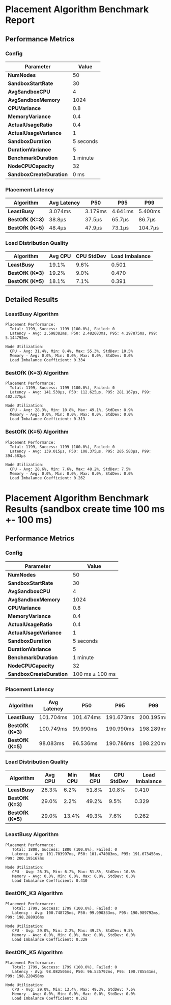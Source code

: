 # Placement Algorithm Benchmark Report

## Performance Metrics

### Config

| Parameter              | Value              |
|------------------------|--------------------|  
| **NumNodes**           | 50                 |
| **SandboxStartRate**   | 30                 |
| **AvgSandboxCPU**      | 4                  |
| **AvgSandboxMemory**   | 1024               |
| **CPUVariance**        | 0.8                |
| **MemoryVariance**     | 0.4                |
| **ActualUsageRatio**   | 0.4                |
| **ActualUsageVariance**| 1                  |
| **SandboxDuration**    | 5 seconds          |
| **DurationVariance**   | 5                  |
| **BenchmarkDuration**  | 1 minute           |
| **NodeCPUCapacity**    | 32                 |
| **SandboxCreateDuration** | 0 ms            |

### Placement Latency

| Algorithm | Avg Latency | P50 | P95 | P99 |
|-----------|------------|-----|-----|-----|
| **LeastBusy** | 3.074ms | 3.179ms | 4.641ms | 5.400ms |
| **BestOfK (K=3)** | 38.8µs | 37.5µs | 65.7µs | 86.7µs |
| **BestOfK (K=5)** | 48.4µs | 47.9µs | 73.1µs | 104.7µs |

### Load Distribution Quality

| Algorithm | Avg CPU | CPU StdDev | Load Imbalance |
|-----------|---------|------------|----------------|
| **LeastBusy** | 19.1% | 9.6% | 0.501 |
| **BestOfK (K=3)** | 19.2% | 9.0% | 0.470 |
| **BestOfK (K=5)** | 18.1% | 7.1% | 0.391 |

## Detailed Results

### LeastBusy Algorithm
```
Placement Performance:
  Total: 1199, Success: 1199 (100.0%), Failed: 0
  Latency - Avg: 2.598382ms, P50: 2.482083ms, P95: 4.297875ms, P99: 5.144792ms

Node Utilization:
  CPU - Avg: 31.4%, Min: 8.4%, Max: 55.3%, StdDev: 10.5%
  Memory - Avg: 0.0%, Min: 0.0%, Max: 0.0%, StdDev: 0.0%
  Load Imbalance Coefficient: 0.334
```

### BestOfK (K=3) Algorithm
```
Placement Performance:
  Total: 1199, Success: 1199 (100.0%), Failed: 0
  Latency - Avg: 141.539µs, P50: 112.625µs, P95: 281.167µs, P99: 402.375µs

Node Utilization:
  CPU - Avg: 28.3%, Min: 10.8%, Max: 49.1%, StdDev: 8.9%
  Memory - Avg: 0.0%, Min: 0.0%, Max: 0.0%, StdDev: 0.0%
  Load Imbalance Coefficient: 0.313
```

### BestOfK (K=5) Algorithm
```
Placement Performance:
  Total: 1199, Success: 1199 (100.0%), Failed: 0
  Latency - Avg: 139.015µs, P50: 108.375µs, P95: 285.583µs, P99: 394.583µs

Node Utilization:
  CPU - Avg: 28.6%, Min: 7.6%, Max: 48.2%, StdDev: 7.5%
  Memory - Avg: 0.0%, Min: 0.0%, Max: 0.0%, StdDev: 0.0%
  Load Imbalance Coefficient: 0.262
```

# Placement Algorithm Benchmark Results (sandbox create time 100 ms +- 100 ms)

## Performance Metrics

### Config

| Parameter              | Value              |
|------------------------|--------------------|  
| **NumNodes**           | 50                 |
| **SandboxStartRate**   | 30                 |
| **AvgSandboxCPU**      | 4                  |
| **AvgSandboxMemory**   | 1024               |
| **CPUVariance**        | 0.8                |
| **MemoryVariance**     | 0.4                |
| **ActualUsageRatio**   | 0.4                |
| **ActualUsageVariance**| 1                  |
| **SandboxDuration**    | 5 seconds          |
| **DurationVariance**   | 5                  |
| **BenchmarkDuration**  | 1 minute           |
| **NodeCPUCapacity**    | 32                 |
| **SandboxCreateDuration** | 100 ms ± 100 ms |

### Placement Latency

| Algorithm         | Avg Latency  | P50          | P95          | P99          |
|-------------------|--------------|--------------|--------------|--------------|
| **LeastBusy**     | 101.704ms    | 101.474ms    | 191.673ms    | 200.195ms    |
| **BestOfK (K=3)** | 100.749ms    | 99.990ms     | 190.990ms    | 198.289ms    |
| **BestOfK (K=5)** | 98.083ms     | 96.536ms     | 190.786ms    | 198.220ms    |

### Load Distribution Quality

| Algorithm         | Avg CPU | Min CPU | Max CPU | CPU StdDev | Load Imbalance |
|-------------------|---------|---------|---------|------------|----------------|
| **LeastBusy**     | 26.3%   | 6.2%    | 51.8%   | 10.8%      | 0.410          |
| **BestOfK (K=3)** | 29.0%   | 2.2%    | 49.2%   | 9.5%       | 0.329          |
| **BestOfK (K=5)** | 29.0%   | 13.4%   | 49.3%   | 7.6%       | 0.262          |

### LeastBusy Algorithm
```
Placement Performance:
   Total: 1800, Success: 1800 (100.0%), Failed: 0
   Latency - Avg: 101.703997ms, P50: 101.474083ms, P95: 191.673458ms, P99: 200.195167ms

Node Utilization:
   CPU - Avg: 26.3%, Min: 6.2%, Max: 51.8%, StdDev: 10.8%
   Memory - Avg: 0.0%, Min: 0.0%, Max: 0.0%, StdDev: 0.0%
   Load Imbalance Coefficient: 0.410
```

### BestOfK_K3 Algorithm
```
Placement Performance:
   Total: 1799, Success: 1799 (100.0%), Failed: 0
   Latency - Avg: 100.748725ms, P50: 99.990333ms, P95: 190.989792ms, P99: 198.288916ms

Node Utilization:
   CPU - Avg: 29.0%, Min: 2.2%, Max: 49.2%, StdDev: 9.5%
   Memory - Avg: 0.0%, Min: 0.0%, Max: 0.0%, StdDev: 0.0%
   Load Imbalance Coefficient: 0.329
```

### BestOfK_K5 Algorithm
```
Placement Performance:
   Total: 1799, Success: 1799 (100.0%), Failed: 0
   Latency - Avg: 98.082505ms, P50: 96.535792ms, P95: 190.785541ms, P99: 198.220458ms

Node Utilization:
   CPU - Avg: 29.0%, Min: 13.4%, Max: 49.3%, StdDev: 7.6%
   Memory - Avg: 0.0%, Min: 0.0%, Max: 0.0%, StdDev: 0.0%
   Load Imbalance Coefficient: 0.262
```
